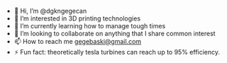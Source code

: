 - 👋 Hi, I’m @dgkngegecan
- 👀 I’m interested in 3D printing technologies
- 🌱 I’m currently learning how to manage tough times
- 💞️ I’m looking to collaborate on anything that I share common interest
- 📫 How to reach me gegebaski@gmail.com
- ⚡ Fun fact: theoretically tesla turbines can reach up to 95% efficiency. 

<!---
dgkngegecan/dgkngegecan is a ✨ special ✨ repository because its `README.md` (this file) appears on your GitHub profile.
You can click the Preview link to take a look at your changes.
--->
